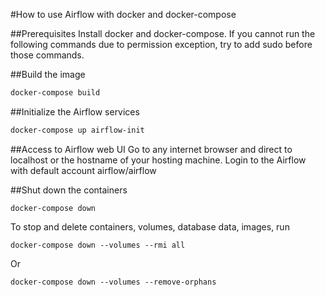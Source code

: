 #How to use Airflow with docker and docker-compose

##Prerequisites
Install docker and docker-compose. If you cannot run the following commands due to permission exception, try to add sudo before those commands. 

##Build the image
```bash
docker-compose build
```
##Initialize the Airflow services
```bash
docker-compose up airflow-init
```
##Access to Airflow web UI
Go to any internet browser and direct to localhost or the hostname of your hosting machine. 
Login to the Airflow with default account airflow/airflow

##Shut down the containers
```
docker-compose down
```
To stop and delete containers, volumes, database data, images, run
```
docker-compose down --volumes --rmi all
```
Or
```
docker-compose down --volumes --remove-orphans
```